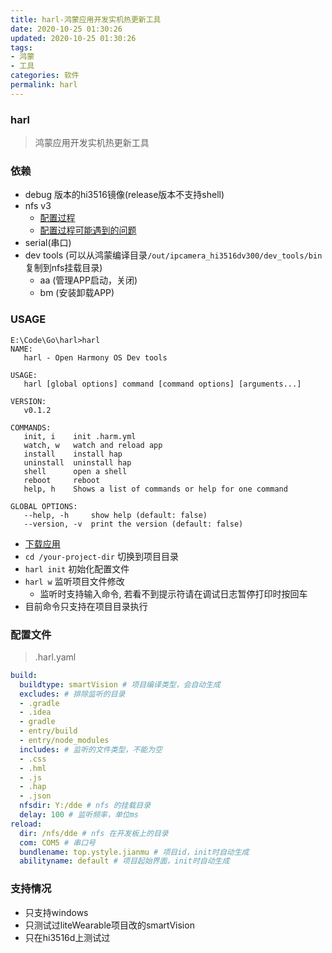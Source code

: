 ```yaml
---
title: harl-鸿蒙应用开发实机热更新工具
date: 2020-10-25 01:30:26
updated: 2020-10-25 01:30:26
tags:
- 鸿蒙
- 工具
categories: 软件
permalink: harl
---
```

### harl
> 鸿蒙应用开发实机热更新工具

### 依赖
- debug 版本的hi3516镜像(release版本不支持shell)
- nfs v3
  - [配置过程](https://openharmony.gitee.com/openharmony/docs/blob/master/kernel/NFS.md)
  - [配置过程可能遇到的问题](https://openharmony.gitee.com/openharmony/docs/issues/I1YIBO)
- serial(串口)
- dev tools (可以从鸿蒙编译目录`/out/ipcamera_hi3516dv300/dev_tools/bin`复制到nfs挂载目录)
  - aa (管理APP启动，关闭)
  - bm (安装卸载APP)

### USAGE

```shell
E:\Code\Go\harl>harl
NAME:
   harl - Open Harmony OS Dev tools

USAGE:
   harl [global options] command [command options] [arguments...]

VERSION:
   v0.1.2

COMMANDS:
   init, i    init .harm.yml
   watch, w   watch and reload app
   install    install hap
   uninstall  uninstall hap
   shell      open a shell
   reboot     reboot
   help, h    Shows a list of commands or help for one command

GLOBAL OPTIONS:
   --help, -h     show help (default: false)
   --version, -v  print the version (default: false)

```
- [下载应用](https://gitee.com/ystyle/harl/releases)
- `cd /your-project-dir` 切换到项目目录
- `harl init` 初始化配置文件
- `harl w` 监听项目文件修改
  - 监听时支持输入命令, 若看不到提示符请在调试日志暂停打印时按回车
- 目前命令只支持在项目目录执行

### 配置文件
>.harl.yaml
```yaml
build:
  buildtype: smartVision # 项目编译类型，会自动生成
  excludes: # 排除监听的目录
  - .gradle
  - .idea
  - gradle
  - entry/build
  - entry/node_modules
  includes: # 监听的文件类型，不能为空
  - .css
  - .hml
  - .js
  - .hap
  - .json
  nfsdir: Y:/dde # nfs 的挂载目录
  delay: 100 # 监听频率，单位ms
reload:
  dir: /nfs/dde # nfs 在开发板上的目录
  com: COM5 # 串口号
  bundlename: top.ystyle.jianmu # 项目id，init时自动生成
  abilityname: default # 项目起始界面，init时自动生成
```

### 支持情况
- 只支持windows
- 只测试过liteWearable项目改的smartVision
- 只在hi3516d上测试过
